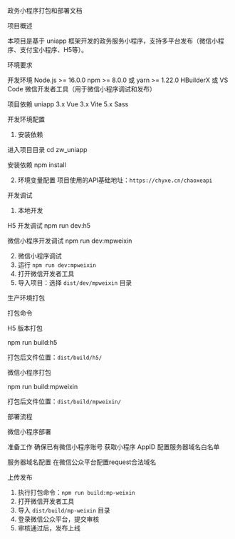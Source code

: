 政务小程序打包和部署文档

 项目概述

本项目是基于 uniapp 框架开发的政务服务小程序，支持多平台发布（微信小程序、支付宝小程序、H5等）。

 环境要求

 开发环境
 Node.js >= 16.0.0
 npm >= 8.0.0 或 yarn >= 1.22.0
 HBuilderX 或 VS Code
 微信开发者工具（用于微信小程序调试和发布）

 项目依赖
 uniapp 3.x
 Vue 3.x
 Vite 5.x
 Sass

 开发环境配置

 1. 安装依赖

 进入项目目录
cd zw_uniapp

 安装依赖
npm install


 2. 环境变量配置
项目使用的API基础地址：`https://chyxe.cn/chaoxeapi`

 开发调试

 1. 本地开发

 H5 开发调试
npm run dev:h5

 微信小程序开发调试
npm run dev:mpweixin



 2. 微信小程序调试
1. 运行 `npm run dev:mpweixin`
2. 打开微信开发者工具
3. 导入项目：选择 `dist/dev/mpweixin` 目录


 生产环境打包

打包命令

 H5 版本打包

npm run build:h5

打包后文件位置：`dist/build/h5/`

 微信小程序打包

npm run build:mpweixin

打包后文件位置：`dist/build/mpweixin/`


 部署流程

 微信小程序部署

准备工作
 确保已有微信小程序账号
 获取小程序 AppID
 配置服务器域名白名单


服务器域名配置
在微信公众平台配置request合法域名

上传发布
1. 执行打包命令：`npm run build:mp-weixin`
2. 打开微信开发者工具
3. 导入 `dist/build/mp-weixin` 目录
5. 登录微信公众平台，提交审核
6. 审核通过后，发布上线


